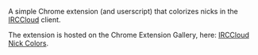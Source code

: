 A simple Chrome extension (and userscript) that colorizes nicks in the
[IRCCloud](https://irccloud.com) client.

The extension is hosted on the Chrome Extension Gallery, here:
[IRCCloud Nick Colors](https://chrome.google.com/extensions/detail/jhgnpcfeahhdnaddcbfhpncapfciline).
